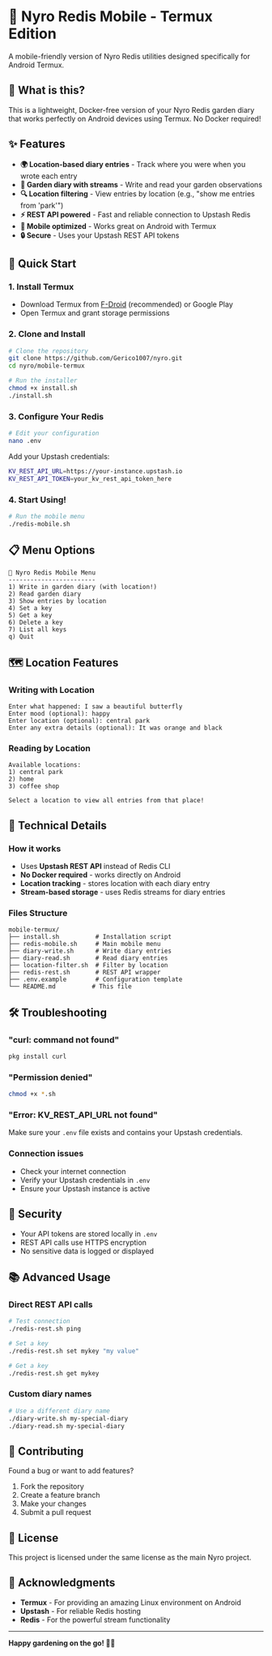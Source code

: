 # 🌱 Nyro Redis Mobile - Termux Edition

A mobile-friendly version of Nyro Redis utilities designed specifically for Android Termux.

## 📱 What is this?

This is a lightweight, Docker-free version of your Nyro Redis garden diary that works perfectly on Android devices using Termux. No Docker required!

## ✨ Features

- **🌍 Location-based diary entries** - Track where you were when you wrote each entry
- **📝 Garden diary with streams** - Write and read your garden observations
- **🔍 Location filtering** - View entries by location (e.g., "show me entries from 'park'")
- **⚡ REST API powered** - Fast and reliable connection to Upstash Redis
- **📱 Mobile optimized** - Works great on Android with Termux
- **🔒 Secure** - Uses your Upstash REST API tokens

## 🚀 Quick Start

### 1. Install Termux
- Download Termux from [F-Droid](https://f-droid.org/packages/com.termux/) (recommended) or Google Play
- Open Termux and grant storage permissions

### 2. Clone and Install
```bash
# Clone the repository
git clone https://github.com/Gerico1007/nyro.git
cd nyro/mobile-termux

# Run the installer
chmod +x install.sh
./install.sh
```

### 3. Configure Your Redis
```bash
# Edit your configuration
nano .env
```

Add your Upstash credentials:
```bash
KV_REST_API_URL=https://your-instance.upstash.io
KV_REST_API_TOKEN=your_kv_rest_api_token_here
```

### 4. Start Using!
```bash
# Run the mobile menu
./redis-mobile.sh
```

## 📋 Menu Options

```
🌱 Nyro Redis Mobile Menu
------------------------
1) Write in garden diary (with location!)
2) Read garden diary
3) Show entries by location
4) Set a key
5) Get a key
6) Delete a key
7) List all keys
q) Quit
```

## 🗺️ Location Features

### Writing with Location
```
Enter what happened: I saw a beautiful butterfly
Enter mood (optional): happy
Enter location (optional): central park
Enter any extra details (optional): It was orange and black
```

### Reading by Location
```
Available locations:
1) central park
2) home
3) coffee shop

Select a location to view all entries from that place!
```

## 🔧 Technical Details

### How it works
- Uses **Upstash REST API** instead of Redis CLI
- **No Docker required** - works directly on Android
- **Location tracking** - stores location with each diary entry
- **Stream-based storage** - uses Redis streams for diary entries

### Files Structure
```
mobile-termux/
├── install.sh          # Installation script
├── redis-mobile.sh     # Main mobile menu
├── diary-write.sh      # Write diary entries
├── diary-read.sh       # Read diary entries
├── location-filter.sh  # Filter by location
├── redis-rest.sh       # REST API wrapper
├── .env.example        # Configuration template
└── README.md          # This file
```

## 🛠️ Troubleshooting

### "curl: command not found"
```bash
pkg install curl
```

### "Permission denied"
```bash
chmod +x *.sh
```

### "Error: KV_REST_API_URL not found"
Make sure your `.env` file exists and contains your Upstash credentials.

### Connection issues
- Check your internet connection
- Verify your Upstash credentials in `.env`
- Ensure your Upstash instance is active

## 🔐 Security

- Your API tokens are stored locally in `.env`
- REST API calls use HTTPS encryption
- No sensitive data is logged or displayed

## 📚 Advanced Usage

### Direct REST API calls
```bash
# Test connection
./redis-rest.sh ping

# Set a key
./redis-rest.sh set mykey "my value"

# Get a key
./redis-rest.sh get mykey
```

### Custom diary names
```bash
# Use a different diary name
./diary-write.sh my-special-diary
./diary-read.sh my-special-diary
```

## 🤝 Contributing

Found a bug or want to add features? 
1. Fork the repository
2. Create a feature branch
3. Make your changes
4. Submit a pull request

## 📄 License

This project is licensed under the same license as the main Nyro project.

## 🙏 Acknowledgments

- **Termux** - For providing an amazing Linux environment on Android
- **Upstash** - For reliable Redis hosting
- **Redis** - For the powerful stream functionality

---

**Happy gardening on the go! 🌱📱** 